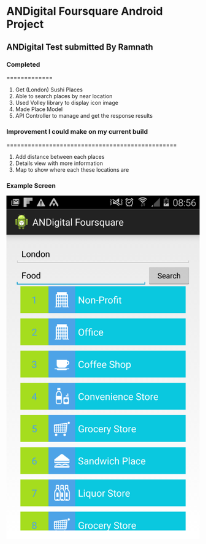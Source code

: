 # ANDigital Foursquare Android Project

## ANDigital Test submitted By Ramnath
### Completed
=============
1. Get (London) Sushi Places
2. Able to search places by near location
3. Used Volley library to display icon image
4. Made Place Model
5. API Controller to manage and get the response results

### Improvement I could make on my current build
================================================
1. Add distance between each places
2. Details view with more information
3. Map to show where each these locations are

### Example Screen
![alt text](https://github.com/ramnathsuthakar/ANDigitalFoursquare/blob/master/screens/example_screen.png "Logo Title Text 1")
